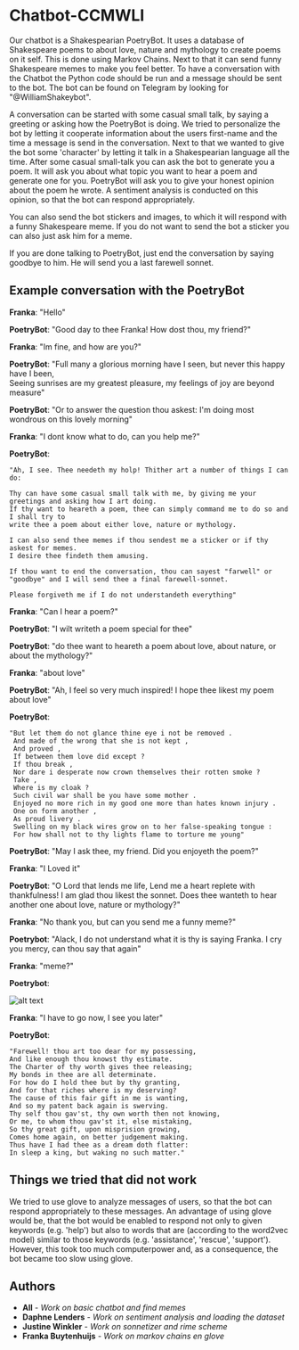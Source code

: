 # Chatbot-CCMWLI
Our chatbot is a Shakespearian PoetryBot. It uses a database of Shakespeare poems to about love, nature and mythology to create poems on it self. This is done using Markov Chains. Next to that it can send funny Shakespeare memes to make you feel better. To have a conversation with the Chatbot the Python code should be run and a message should be sent to the bot. The bot can be found on Telegram by looking for "@WilliamShakeybot".

A conversation can be started with some casual small talk, by saying a greeting or asking how the PoetryBot is doing. We tried to personalize the bot by letting it cooperate information about the users first-name and the time a message is send in the conversation. Next to that we wanted to give the bot some 'character' by letting it talk in a Shakespearian language all the time. 
After some casual small-talk you can ask the bot to generate you a poem. It will ask you about what topic you want to hear a poem and generate one for you. PoetryBot will ask you to give your honest opinion about the poem he wrote. A sentiment analysis is conducted on this opinion, so that the bot can respond appropriately. 

You can also send the bot stickers and images, to which it will respond with a funny Shakespeare meme. If you do not want to send the bot a sticker you can also just ask him for a meme. 

If you are done talking to PoetryBot, just end the conversation by saying goodbye to him. He will send you a last farewell sonnet. 

## Example conversation with the PoetryBot
**Franka**: "Hello"

**PoetryBot**: "Good day to thee Franka! How dost thou, my friend?"

**Franka**: "Im fine, and how are you?"

**PoetryBot**: "Full many a glorious morning have I seen, 
            but never this happy have I been,  
            Seeing sunrises are my greatest pleasure, 
            my feelings of joy are beyond measure"
            
**PoetryBot**: "Or to answer the question thou askest: I'm doing most wondrous on this lovely morning"

**Franka**: "I dont know what to do, can you help me?"

**PoetryBot**: 

    "Ah, I see. Thee needeth my holp! Thither art a number of things I can do: 

    Thy can have some casual small talk with me, by giving me your greetings and asking how I art doing. 
    If thy want to heareth a poem, thee can simply command me to do so and I shall try to 
    write thee a poem about either love, nature or mythology. 

    I can also send thee memes if thou sendest me a sticker or if thy askest for memes. 
    I desire thee findeth them amusing. 

    If thou want to end the conversation, thou can sayest "farwell" or 
    "goodbye" and I will send thee a final farewell-sonnet. 

    Please forgiveth me if I do not understandeth everything"

**Franka**: "Can I hear a poem?"

**PoetryBot**: "I wilt writeth a poem special for thee"

**PoetryBot**: "do thee want to heareth a poem about love, about nature, or about the mythology?"

**Franka**: "about love"

**PoetryBot**: "Ah, I feel so very much inspired! I hope thee likest my poem about love"

**PoetryBot**: 

    "But let them do not glance thine eye i not be removed . 
     And made of the wrong that she is not kept , 
     And proved , 
     If between them love did except ? 
     If thou break , 
     Nor dare i desperate now crown themselves their rotten smoke ? 
     Take , 
     Where is my cloak ? 
     Such civil war shall be you have some mother . 
     Enjoyed no more rich in my good one more than hates known injury . 
     One on form another , 
     As proud livery . 
     Swelling on my black wires grow on to her false-speaking tongue : 
     For how shall not to thy lights flame to torture me young"
            
**PoetryBot**: "May I ask thee, my friend. Did you enjoyeth the poem?"

**Franka**: "I Loved it"

**PoetryBot**: "O Lord that lends me life, Lend me a heart replete with thankfulness! I am glad thou likest the sonnet. Does thee wanteth to hear another one about love, nature or mythology?"

**Franka**: "No thank you, but can you send me a funny meme?"

**Poetrybot**: "Alack, I do not understand what it is thy is saying Franka. I cry you mercy,  can thou say that again"

**Franka**: "meme?"

**Poetrybot**:

![alt text](https://ih1.redbubble.net/image.284655747.8213/poster%2C210x230%2Cf8f8f8-pad%2C210x230%2Cf8f8f8.lite-1.jpg "Lit into literature") 

**Franka**: "I have to go now, I see you later"

**PoetryBot**: 

    "Farewell! thou art too dear for my possessing,
    And like enough thou knowst thy estimate.
    The Charter of thy worth gives thee releasing;
    My bonds in thee are all determinate.
    For how do I hold thee but by thy granting,
    And for that riches where is my deserving?
    The cause of this fair gift in me is wanting,
    And so my patent back again is swerving.
    Thy self thou gav'st, thy own worth then not knowing,
    Or me, to whom thou gav'st it, else mistaking,
    So thy great gift, upon misprision growing,
    Comes home again, on better judgement making.
    Thus have I had thee as a dream doth flatter:
    In sleep a king, but waking no such matter."

## Things we tried that did not work
We tried to use glove to analyze messages of users, so that the bot can respond appropriately to these messages. An advantage of using glove would be, that the bot would be enabled to respond not only to given keywords (e.g. 'help') but also to words that are (according to the word2vec model) similar to those keywords (e.g. 'assistance', 'rescue', 'support'). However, this took too much computerpower and, as a consequence, the bot became too slow using glove. 

## Authors

* **All** - *Work on basic chatbot and find memes*
* **Daphne Lenders** - *Work on sentiment analysis and loading the dataset*
* **Justine Winkler** - *Work on sonnetizer and rime scheme*
* **Franka Buytenhuijs** - *Work on markov chains en glove*


